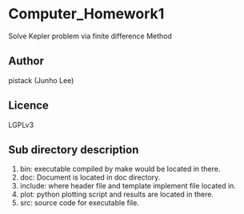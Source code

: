 # Computer_Homework1
Solve Kepler problem via finite difference Method

## Author
pistack (Junho Lee)

## Licence
LGPLv3

## Sub directory description
1. bin: executable compiled by make would be located in there.
2. doc: Document is located in doc directory.
3. include: where header file and template implement file located in. 
4. plot: python plotting script and results are located in there.
5. src: source code for executable file.
